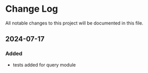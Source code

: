 # Change Log
All notable changes to this project will be documented in this file.
 

## 2024-07-17

### Added

- tests added for query module
